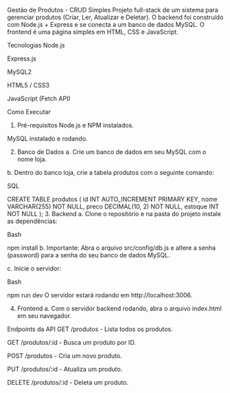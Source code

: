 Gestão de Produtos - CRUD Simples
Projeto full-stack de um sistema para gerenciar produtos (Criar, Ler, Atualizar e Deletar). O backend foi construído com Node.js + Express e se conecta a um banco de dados MySQL. O frontend é uma página simples em HTML, CSS e JavaScript.

Tecnologias
Node.js

Express.js

MySQL2

HTML5 / CSS3

JavaScript (Fetch API)

Como Executar
1. Pré-requisitos
Node.js e NPM instalados.

MySQL instalado e rodando.

2. Banco de Dados
a. Crie um banco de dados em seu MySQL com o nome loja.

b. Dentro do banco loja, crie a tabela produtos com o seguinte comando:

SQL

CREATE TABLE produtos (
  id INT AUTO_INCREMENT PRIMARY KEY,
  nome VARCHAR(255) NOT NULL,
  preco DECIMAL(10, 2) NOT NULL,
  estoque INT NOT NULL
);
3. Backend
a. Clone o repositório e na pasta do projeto instale as dependências:

Bash

npm install
b. Importante: Abra o arquivo src/config/db.js e altere a senha (password) para a senha do seu banco de dados MySQL.

c. Inicie o servidor:

Bash

npm run dev
O servidor estará rodando em http://localhost:3006.

4. Frontend
a. Com o servidor backend rodando, abra o arquivo index.html em seu navegador.

Endpoints da API
GET /produtos - Lista todos os produtos.

GET /produtos/:id - Busca um produto por ID.

POST /produtos - Cria um novo produto.

PUT /produtos/:id - Atualiza um produto.

DELETE /produtos/:id - Deleta um produto.
